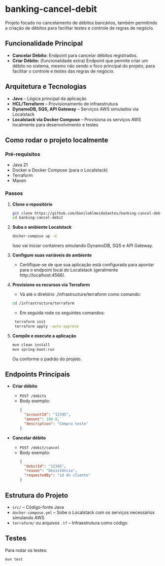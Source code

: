 # banking-cancel-debit

Projeto focado no cancelamento de débitos bancários, também permitindo a criação de débitos para facilitar testes e controle de regras de negócio.

## Funcionalidade Principal

- **Cancelar Débito:** Endpoint para cancelar débitos registrados.
- **Criar Débito:** (funcionalidade extra) Endpoint que permite criar um débito no sistema, mesmo não sendo o foco principal do projeto, para facilitar o controle e testes das regras de negócio.

## Arquitetura e Tecnologias

- **Java** – Lógica principal da aplicação
- **HCL/Terraform** – Provisionamento de infraestrutura
- **DynamoDB, SQS, API Gateway** – Serviços AWS simulados via Localstack
- **Localstack via Docker Compose** – Provisiona os serviços AWS localmente para desenvolvimento e testes

## Como rodar o projeto localmente

### Pré-requisitos

- Java 21
- Docker e Docker Compose (para o Localstack)
- Terraform
- Maven

### Passos

1. **Clone o repositório**
    ```bash
    git clone https://github.com/DaniloAlmeidaSantos/banking-cancel-debit.git
    cd banking-cancel-debit
    ```

2. **Suba o ambiente Localstack**
    ```bash
    docker-compose up -d
    ```
   Isso vai iniciar containers simulando DynamoDB, SQS e API Gateway.

3. **Configure suas variáveis de ambiente**
    - Certifique-se de que sua aplicação está configurada para apontar para o endpoint local do Localstack (geralmente http://localhost:4566).

4. **Provisione os recursos via Terraform**
    - Vá até o diretório ./infrastructure/terraform como comando:
    ```bash
    cd /infrastructure/terraform
    ```
   - Em seguida rode os seguintes comandos:
   ```bash
    terraform init
    terraform apply -auto-approve
    ```

5. **Compile e execute a aplicação**
    ```bash
    mvn clean install
    mvn spring-boot:run
    ```
   Ou conforme o padrão do projeto.

## Endpoints Principais

- **Criar débito**
    - `POST /debits`
    - Body exemplo:
      ```json
      {
        "accountId": "12345",
        "amount": 100.0,
        "description": "Compra teste"
      }
      ```

- **Cancelar débito**
    - `POST /debit/cancel`
    - Body exemplo:
      ```json
      {
        "debitId": "12345",
        "reason": "Desistência",
        "requestedBy": "id do cliente"
      }
      ```

## Estrutura do Projeto

- `src/` – Código-fonte Java
- `docker-compose.yml` – Sobe o Localstack com os serviços necessários simulando AWS
- `terraform/` ou arquivos `.tf` – Infraestrutura como código

## Testes

Para rodar os testes:
```bash
mvn test
